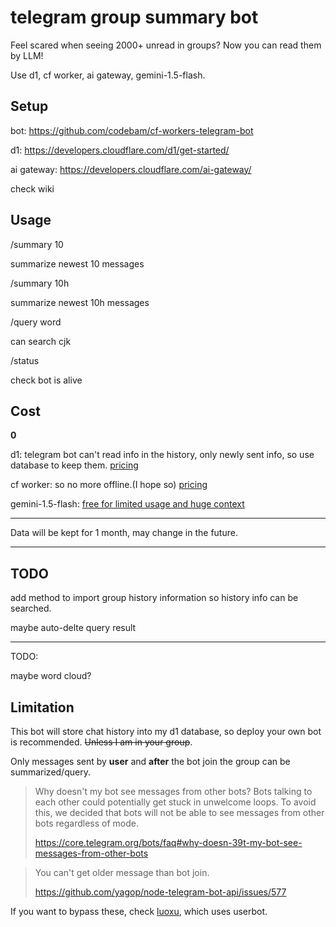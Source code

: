 # telegram group summary bot

Feel scared when seeing 2000+ unread in groups? Now you can read them by LLM!

Use d1, cf worker, ai gateway, gemini-1.5-flash.

## Setup

bot: <https://github.com/codebam/cf-workers-telegram-bot>

d1: <https://developers.cloudflare.com/d1/get-started/>

ai gateway: <https://developers.cloudflare.com/ai-gateway/>

check wiki

## Usage

/summary 10

summarize newest 10 messages

/summary 10h


summarize newest 10h messages

/query word

can search cjk

/status

check bot is alive

## Cost

**0**

d1: telegram bot can't read info in the history, only newly sent info, so use database to keep them. [pricing](https://developers.cloudflare.com/d1/platform/pricing/#billing-metrics)

cf worker: so no more offline.(I hope so) [pricing](https://developers.cloudflare.com/workers/platform/pricing/#workers)

gemini-1.5-flash: [free for limited usage and huge context](https://ai.google.dev/pricing?hl=zh-cn#1_5flash)

---

Data will be kept for 1 month, may change in the future.

---

## TODO

add method to import group history information so history info can be searched.

maybe auto-delte query result

---

TODO:

maybe word cloud?

## Limitation

This bot will store chat history into my d1 database, so deploy your own bot is recommended. ~~Unless I am in your group~~.

Only messages sent by **user** and **after** the bot join the group can be summarized/query.

> Why doesn't my bot see messages from other bots? Bots talking to each other could potentially get stuck in unwelcome loops. To avoid this, we decided that bots will not be able to see messages from other bots regardless of mode.
>
> https://core.telegram.org/bots/faq#why-doesn-39t-my-bot-see-messages-from-other-bots

> You can't get older message than bot join.
>
> https://github.com/yagop/node-telegram-bot-api/issues/577

If you want to bypass these, check [luoxu](https://github.com/lilydjwg/luoxu), which uses userbot.
